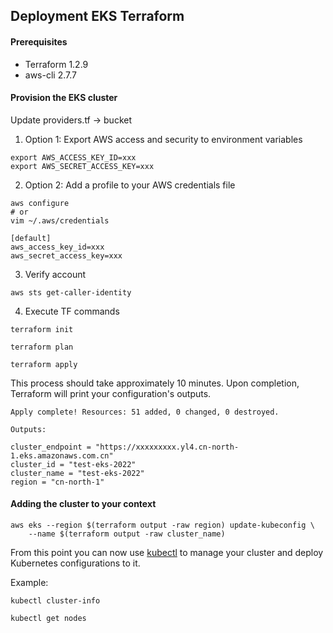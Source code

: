 ## Deployment EKS Terraform

#### Prerequisites
* Terraform 1.2.9
* aws-cli 2.7.7

#### Provision the EKS cluster
Update providers.tf -> bucket

1. Option 1: Export AWS access and security to environment variables

```shell
export AWS_ACCESS_KEY_ID=xxx
export AWS_SECRET_ACCESS_KEY=xxx
```

2. Option 2: Add a profile to your AWS credentials file
```
aws configure
# or 
vim ~/.aws/credentials

[default]
aws_access_key_id=xxx
aws_secret_access_key=xxx

```

3. Verify account
```
aws sts get-caller-identity 
```

4. Execute TF commands

```
terraform init

terraform plan

terraform apply
```

This process should take approximately 10 minutes. Upon completion, Terraform will print your configuration's outputs.
```
Apply complete! Resources: 51 added, 0 changed, 0 destroyed.

Outputs:

cluster_endpoint = "https://xxxxxxxxx.yl4.cn-north-1.eks.amazonaws.com.cn"
cluster_id = "test-eks-2022"
cluster_name = "test-eks-2022"
region = "cn-north-1"

```

#### Adding the cluster to your context
```shell
aws eks --region $(terraform output -raw region) update-kubeconfig \
    --name $(terraform output -raw cluster_name)
```
From this point you can now use [kubectl](https://kubernetes.io/docs/reference/kubectl/) to manage your cluster and deploy Kubernetes configurations to it.

Example:
```shell
kubectl cluster-info

kubectl get nodes
```